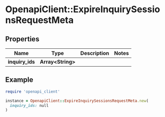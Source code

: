 # OpenapiClient::ExpireInquirySessionsRequestMeta

## Properties

| Name | Type | Description | Notes |
| ---- | ---- | ----------- | ----- |
| **inquiry_ids** | **Array&lt;String&gt;** |  |  |

## Example

```ruby
require 'openapi_client'

instance = OpenapiClient::ExpireInquirySessionsRequestMeta.new(
  inquiry_ids: null
)
```

